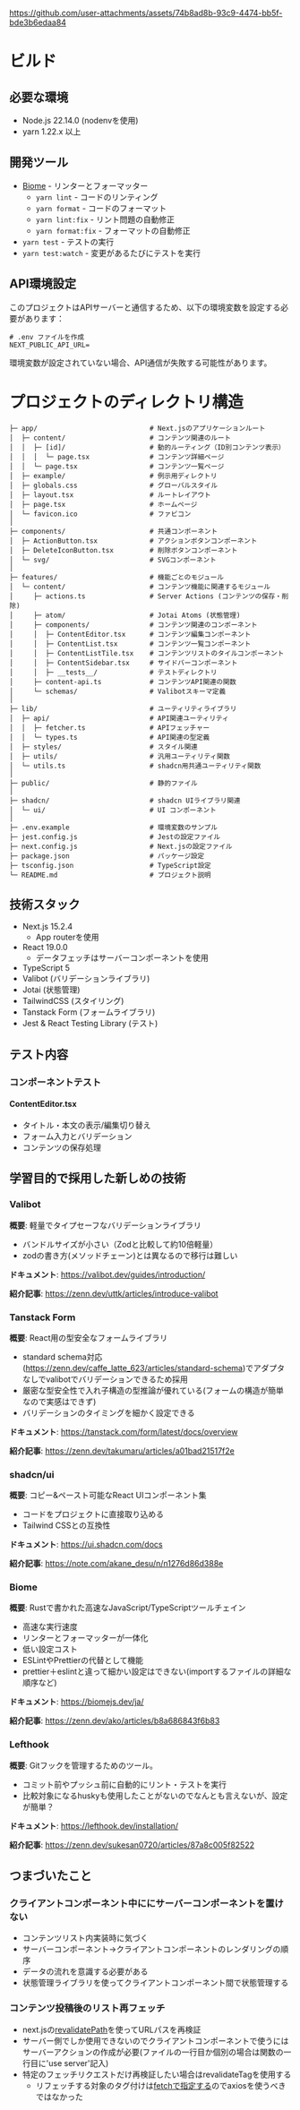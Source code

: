 https://github.com/user-attachments/assets/74b8ad8b-93c9-4474-bb5f-bde3b6edaa84



# ビルド

## 必要な環境

- Node.js 22.14.0 (nodenvを使用)
- yarn 1.22.x 以上




## 開発ツール

- [Biome](https://biomejs.dev/) - リンターとフォーマッター
  - `yarn lint` - コードのリンティング
  - `yarn format` - コードのフォーマット
  - `yarn lint:fix` - リント問題の自動修正
  - `yarn format:fix` - フォーマットの自動修正
- `yarn test` - テストの実行
- `yarn test:watch` - 変更があるたびにテストを実行



## API環境設定

このプロジェクトはAPIサーバーと通信するため、以下の環境変数を設定する必要があります：

```
# .env ファイルを作成
NEXT_PUBLIC_API_URL=
```

環境変数が設定されていない場合、API通信が失敗する可能性があります。



# プロジェクトのディレクトリ構造

```
├─ app/                            # Next.jsのアプリケーションルート
│  ├─ content/                     # コンテンツ関連のルート
│  │  ├─ [id]/                     # 動的ルーティング（ID別コンテンツ表示）
│  │  │  └─ page.tsx               # コンテンツ詳細ページ
│  │  └─ page.tsx                  # コンテンツ一覧ページ
│  ├─ example/                     # 例示用ディレクトリ
│  ├─ globals.css                  # グローバルスタイル
│  ├─ layout.tsx                   # ルートレイアウト
│  ├─ page.tsx                     # ホームページ
│  └─ favicon.ico                  # ファビコン
│
├─ components/                     # 共通コンポーネント
│  ├─ ActionButton.tsx             # アクションボタンコンポーネント
│  ├─ DeleteIconButton.tsx         # 削除ボタンコンポーネント
│  └─ svg/                         # SVGコンポーネント
│
├─ features/                       # 機能ごとのモジュール
│  └─ content/                     # コンテンツ機能に関連するモジュール
│     ├─ actions.ts                # Server Actions (コンテンツの保存・削除)
│     ├─ atom/                     # Jotai Atoms (状態管理)
│     ├─ components/               # コンテンツ関連のコンポーネント
│     │  ├─ ContentEditor.tsx      # コンテンツ編集コンポーネント
│     │  ├─ ContentList.tsx        # コンテンツ一覧コンポーネント
│     │  ├─ ContentListTile.tsx    # コンテンツリストのタイルコンポーネント
│     │  ├─ ContentSidebar.tsx     # サイドバーコンポーネント
│     │  ├─ __tests__/             # テストディレクトリ
│     ├─ content-api.ts            # コンテンツAPI関連の関数
│     └─ schemas/                  # Valibotスキーマ定義
│
├─ lib/                            # ユーティリティライブラリ
│  ├─ api/                         # API関連ユーティリティ
│  │  ├─ fetcher.ts                # APIフェッチャー
│  │  └─ types.ts                  # API関連の型定義
│  ├─ styles/                      # スタイル関連
│  ├─ utils/                       # 汎用ユーティリティ関数
│  └─ utils.ts                     # shadcn用共通ユーティリティ関数
│
├─ public/                         # 静的ファイル
│
├─ shadcn/                         # shadcn UIライブラリ関連
│  └─ ui/                          # UI コンポーネント
│
├─ .env.example                    # 環境変数のサンプル
├─ jest.config.js                  # Jestの設定ファイル
├─ next.config.js                  # Next.jsの設定ファイル
├─ package.json                    # パッケージ設定
├─ tsconfig.json                   # TypeScript設定
└─ README.md                       # プロジェクト説明
```

## 技術スタック

- Next.js 15.2.4
  - App routerを使用
- React 19.0.0
  - データフェッチはサーバーコンポーネントを使用
- TypeScript 5
- Valibot (バリデーションライブラリ)
- Jotai (状態管理)
- TailwindCSS (スタイリング)
- Tanstack Form (フォームライブラリ)
- Jest & React Testing Library (テスト)


## テスト内容

### コンポーネントテスト

#### ContentEditor.tsx
- タイトル・本文の表示/編集切り替え
- フォーム入力とバリデーション
- コンテンツの保存処理

## 学習目的で採用した新しめの技術

### Valibot
**概要**: 軽量でタイプセーフなバリデーションライブラリ
- バンドルサイズが小さい（Zodと比較して約10倍軽量）
- zodの書き方(メソッドチェーン)とは異なるので移行は難しい

**ドキュメント**: https://valibot.dev/guides/introduction/

**紹介記事**: https://zenn.dev/uttk/articles/introduce-valibot

### Tanstack Form
**概要**: React用の型安全なフォームライブラリ 
- standard schema対応(https://zenn.dev/caffe_latte_623/articles/standard-schema)でアダプタなしでvalibotでバリデーションできるため採用
- 厳密な型安全性で入れ子構造の型推論が優れている(フォームの構造が簡単なので実感はできず)
- バリデーションのタイミングを細かく設定できる

**ドキュメント**: https://tanstack.com/form/latest/docs/overview

**紹介記事**: https://zenn.dev/takumaru/articles/a01bad21517f2e

### shadcn/ui
**概要**: コピー&ペースト可能なReact UIコンポーネント集
- コードをプロジェクトに直接取り込める
- Tailwind CSSとの互換性

**ドキュメント**: https://ui.shadcn.com/docs

**紹介記事**: https://note.com/akane_desu/n/n1276d86d388e

### Biome
**概要**: Rustで書かれた高速なJavaScript/TypeScriptツールチェイン 
- 高速な実行速度
- リンターとフォーマッターが一体化
- 低い設定コスト
- ESLintやPrettierの代替として機能
- prettier＋eslintと違って細かい設定はできない(importするファイルの詳細な順序など)

**ドキュメント**: https://biomejs.dev/ja/

**紹介記事**: https://zenn.dev/ako/articles/b8a686843f6b83

### Lefthook
**概要**: Gitフックを管理するためのツール。  
- コミット前やプッシュ前に自動的にリント・テストを実行
- 比較対象になるhuskyも使用したことがないのでなんとも言えないが、設定が簡単？

**ドキュメント**: https://lefthook.dev/installation/

**紹介記事**: https://zenn.dev/sukesan0720/articles/87a8c005f82522


## つまづいたこと

### クライアントコンポーネント中ににサーバーコンポーネントを置けない
- コンテンツリスト内実装時に気づく
- サーバーコンポーネント→クライアントコンポーネントのレンダリングの順序
- データの流れを意識する必要がある
- 状態管理ライブラリを使ってクライアントコンポーネント間で状態管理する

### コンテンツ投稿後のリスト再フェッチ
- next.jsの[revalidatePath](https://nextjs.org/docs/app/api-reference/functions/revalidatePath)を使ってURLパスを再検証
- サーバー側でしか使用できないのでクライアントコンポーネントで使うにはサーバーアクションの作成が必要(ファイルの一行目か個別の場合は関数の一行目に'use server'記入)
- 特定のフェッチリクエストだけ再検証したい場合はrevalidateTagを使用する
  - リフェッチする対象のタグ付けは[fetchで指定する](https://zenn.dev/cybozu_frontend/articles/server-actions-and-revalidate#revalidatetag-%E3%81%AE%E5%8B%95%E3%81%8D%E3%82%92%E3%81%BF%E3%81%A6%E3%81%BF%E3%82%8B)のでaxiosを使うべきではなかった
    

